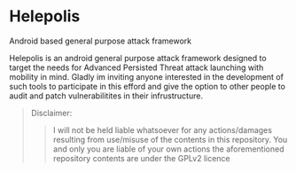 # Helepolis
Android based general purpose attack framework

Helepolis is an android general purpose attack framework designed to target the needs for Advanced Persisted Threat
attack launching with mobility in mind.
Gladly im inviting anyone interested in the development of such tools to participate in this efford and give the option 
to other people to audit and patch vulnerabilitites in their infrustructure.

>Disclaimer:
>>I will not be held liable whatsoever for any actions/damages resulting from use/misuse of the contents in this repository. 
You and only you are liable of your own actions the aforementioned repository contents are under the GPLv2 licence
